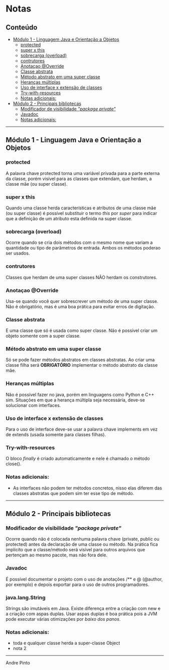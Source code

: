 # Notas

## Conteúdo
- [Módulo 1 - Linguagem Java e Orientação a Objetos](#m-dulo-1---linguagem-java-e-orienta--o-a-objetos)
  * [protected](#protected)
  * [super x this](#super-x-this)
  * [sobrecarga (overload)](#sobrecarga--overload-)
  * [contrutores](#contrutores)
  * [Anotaçao @Override](#anota-ao--override)
  * [Classe abstrata](#classe-abstrata)
  * [Método abstrato em uma super classe](#m-todo-abstrato-em-uma-super-classe)
  * [Heranças múltiplas](#heran-as-m-ltiplas)
  * [Uso de interface x extensão de classes](#uso-de-interface-x-extens-o-de-classes)
  * [Try-with-resources](#try-with-resources)
  * [Notas adicionais:](#notas-adicionais-)
- [Módulo 2 - Principais bibliotecas](#m-dulo-2---principais-bibliotecas)
  * [Modificador de visibilidade *"package private"*](#modificador-de-visibilidade---package-private--)
  * [Javadoc](#javadoc)
  * [Notas adicionais:](#notas-adicionais--1)

---

## Módulo 1 - Linguagem Java e Orientação a Objetos
### protected
A palavra chave protected torna uma variável privada para a parte externa da classe, porém visível para as classes que extendam, que herdam, a classe mãe (ou super classe).

### super x this
Quando uma classe herda características e atributos de uma classe mãe (ou super classe) é possível substituir o termo *this* por *super* para indicar que a definição de um atributo esta definida na super classe.

### sobrecarga (overload)
Ocorre quando se cria dois métodos com o mesmo nome que variam a quantidade ou tipo de parâmetros de entrada. Ambos os métodos poderao ser usados.

### contrutores
Classes que herdam de uma super classes NÃO herdam os construtores.

### Anotaçao @Override
Usa-se quando você quer sobrescrever um método de uma super classe. Não é obrigatório, mas é uma boa prática para evitar erros de digitação.

### Classe abstrata
E uma classe que só é usada como super classe. Não é possível criar um objeto somente com a super classe.

### Método abstrato em uma super classe
Só se pode fazer métodos abstratos em classes abstratas. Ao criar uma classe filha será **OBRIGATÓRIO** implementar o método abstrato da classe mãe.

### Heranças múltiplas
Não é possível fazer no java, porém em linguagens como Python e C++ sim. Situações em que a herança múltipla seja necessária, deve-se solucionar com interfaces.

### Uso de interface x extensão de classes
Para o uso de interface deve-se usar a palavra chave implements em vez de extends (usada somente para classes filhas).

### Try-with-resources
O bloco *finally* é criado automaticamente e nele é chamado o método close().

### Notas adicionais:
* As interfaces não podem ter métodos concretos, nisso elas diferem das classes abstratas que podem sim ter esse tipo de método.

---

## Módulo 2 - Principais bibliotecas
### Modificador de visibilidade *"package private"*
Ocorre quando não é colocada nenhuma palavra chave (private, public ou protected) antes da declaração de uma classe ou método. Na prática fica implícito que a classe/método será visível para outros arquivos que pertençam ao mesmo pacote, mas não fora dele.

### Javadoc
É possível documentar o projeto com o uso de anotações /** e @ (@author, por exemplo) e depois exportar para o uso de outros programadores.

### java.lang.String
Strings são imutáveis em Java. Existe diferença entre a criação com new e a criação com aspas duplas. Usar aspas duplas é boa prática pois a JVM pode executar várias otimizações por *baixo dos panos*.

### Notas adicionais:
* toda e qualquer classe herda a super-classe Object
* nota 2

---
Andre Pinto
